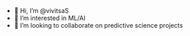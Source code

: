 - 👋 Hi, I’m @vivitsaS
- 👀 I’m interested in ML/AI
- 💞️ I’m looking to collaborate on predictive science projects

<!---
vivitsaS/vivitsaS is a ✨ special ✨ repository because its `README.md` (this file) appears on your GitHub profile.
You can click the Preview link to take a look at your changes.
--->
